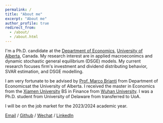 ```yaml
---
permalink: /
title: "About me"
excerpt: "About me"
author_profile: true
redirect_from: 
  - /about/
  - /about.html
---
```



I'm a Ph.D. candidate at the [Department of Economics](https://www.ualberta.ca/economics/index.html), [University of Alberta](https://www.ualberta.ca/index.html), Canada. My research interest are in applied macroeconimcs and dynamic stochastic general equilibrium (DSGE) models. My current research focuses firm's investment and dividend distributing behavior, SVAR estimation, and DSGE modelling.

I am very fortunate to be advised by [Prof. Marco Brianti](https://sites.google.com/site/marcobriantieconomics/) from Department of Economicsat the University of Alberta. I received the master in Economics from the [Xiamen University](https://www.xmu.edu.cn) BS in Finance from [Wuhan University](http://www.whu.edu.cn). I was a Ph.D. student from University of Delaware from transferred to UoA. 

I will be on the job market for the 2023/2024 academic year. 

[Email](mailto:fli7@ualberta.ca) / [Github](https://github.com/fangli-DX3906) / [Wechat](../images/wechat.jpg) / [LinkedIn](www.linkedin.com/in/fangli3906)
